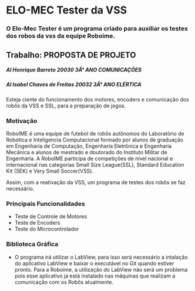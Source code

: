 # ELO-MEC Tester da VSS

### O Elo-Mec Tester é um programa criado para auxiliar os testes dos robos da vss da equipe Roboime.

## Trabalho: PROPOSTA DE PROJETO
##### Al Henrique Barreto 20030 3Â° ANO COMUNICAÇÕES
##### Al Isabel Chaves de Freitas 20032 3Â° ANO ELÉRTICA

Esteja ciente do funcionamento dos motores,  encoders e comunicação dos robôs da VSS e SSL, para a preparação de jogos.


### Motivação
RoboIME é uma equipe de futebol de robôs autônomos do Laboratório de Robótica e Inteligencia Computacional formado por alunos de graduação em Engenharia de Computação, Engenharia Eletrônica e Engenharia Mecânica e alunos de mestrado e doutorado do Instituto Militar de Engenharia. A RoboIME participa de competições de nível nacional e internacional nas categorias Small Size League(SSL), Standard Education Kit (SEK) e Very Small Soccer(VSS).

Assim, com a reativação da VSS, um programa de testes dos robôs se faz necessário.

### Principais Funcionalidades

* Teste de Controle de Motores
* Teste de Encoders
* Teste do Microcontrolador

### Biblioteca Gráfica

* O programa irá utilizar o LabView, para isso será necessário a intalação do aplicativo LabView e baixar o executável no Git quando estiver pronto. Para a Roboime, a utilização do LabView não será um problema pois esse aplicativo ja está instalado nas máquinas que realizam a comunicação com os Robôs atualmente.
